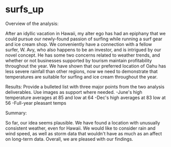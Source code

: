 # surfs_up

Overview of the analysis: 

After an idyllic vacation in Hawaii, my alter ego has had an epiphany that we could pursue our newly-found passion of surfing while running a surf gear and ice cream shop. We conveniently have a connection with a fellow surfer, W. Avy, who also happens to be an investor, and is intrigued by our novel concept. He has some two concerns related to weather trends, and whether or not businesses supported by tourism maintain profitability throughout the year. We have shown that our preferred location of Oahu has less severe rainfall than other regions, now we need to demonstrate that temperatures are suitable for surfing and ice cream throughout the year.


Results: Provide a bulleted list with three major points from the two analysis deliverables. Use images as support where needed.
	-June's high temperature averages at 85 and low at 64
	-Dec's high averages at 83 low at 56
	-Full-year pleasant temps

Summary: 

So far, our idea seems plausible. We have found a location with unusually consistent weather, even for Hawaii. We would like to consider rain and wind speed, as well as storm data that wouldn't have as much as an affect on long-term data. Overall, we are pleased with our findings.